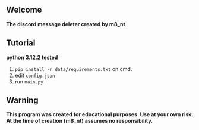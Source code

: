 ## Welcome

<strong>The discord message deleter created by m8_nt</strong>

## Tutorial
<strong>python 3.12.2 tested</strong>
1. `pip install -r data/requirements.txt` on cmd.
2. edit `config.json` 
3. run `main.py`

## Warning
<strong>This program was created for educational purposes. Use at your own risk. At the time of creation (m8_nt) assumes no responsibility.</strong>

